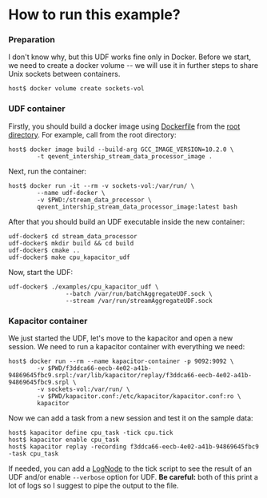 # How to run this example?

### Preparation

I don't know why, but this UDF works fine only in Docker. Before we start, we 
need to create a docker volume -- we will use it in further steps to share 
Unix sockets between containers.

```terminal
host$ docker volume create sockets-vol
```

### UDF container

Firstly, you should build a docker image using [Dockerfile](../../Dockerfile) 
from the [root directory](../..). For example, call from the root directory:

```terminal
host$ docker image build --build-arg GCC_IMAGE_VERSION=10.2.0 \
        -t qevent_intership_stream_data_processor_image .
```

Next, run the container:

```terminal
host$ docker run -it --rm -v sockets-vol:/var/run/ \
        --name udf-docker \
        -v $PWD:/stream_data_processor \
        qevent_intership_stream_data_processor_image:latest bash
```

After that you should build an UDF executable inside the new container:

```terminal
udf-docker$ cd stream_data_processor
udf-docker$ mkdir build && cd build
udf-docker$ cmake ..
udf-docker$ make cpu_kapacitor_udf
```

Now, start the UDF:

```terminal
udf-docker$ ./examples/cpu_kapacitor_udf \
                --batch /var/run/batchAggregateUDF.sock \
                --stream /var/run/streamAggregateUDF.sock
```

### Kapacitor container

We just started the UDF, let's move to the kapacitor and open a new session. 
We need to run a kapacitor container with everything we need:

```terminal
host$ docker run --rm --name kapacitor-container -p 9092:9092 \
        -v $PWD/f3ddca66-eecb-4e02-a41b-94869645fbc9.srpl:/var/lib/kapacitor/replay/f3ddca66-eecb-4e02-a41b-94869645fbc9.srpl \
        -v sockets-vol:/var/run/ \
        -v $PWD/kapacitor.conf:/etc/kapacitor/kapacitor.conf:ro \
        kapacitor
```

Now we can add a task from a new session and test it on the sample data:

```terminal
host$ kapacitor define cpu_task -tick cpu.tick
host$ kapacitor enable cpu_task
host$ kapacitor replay -recording f3ddca66-eecb-4e02-a41b-94869645fbc9 -task cpu_task
```

If needed, you can add a 
[LogNode](https://docs.influxdata.com/kapacitor/v1.5/nodes/log_node/) to the 
tick script to see the result of an UDF and/or enable `--verbose` option for
UDF. **Be careful:** both of this print a lot of logs so I suggest to pipe the 
output to the file.
